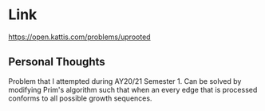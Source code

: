 # Link

https://open.kattis.com/problems/uprooted

## Personal Thoughts

Problem that I attempted during AY20/21 Semester 1. Can be solved by modifying Prim's algorithm such that when an every edge that is processed conforms to all possible growth sequences.

